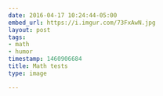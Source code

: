 ```yaml
---
date: 2016-04-17 10:24:44-05:00
embed_url: https://i.imgur.com/73FxAwN.jpg
layout: post
tags:
- math
- humor
timestamp: 1460906684
title: Math tests
type: image

---
```

<img src="https://i.imgur.com/73FxAwN.jpg" alt="" />

